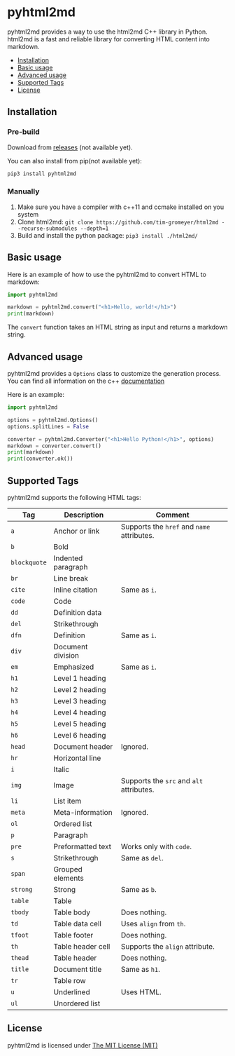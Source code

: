 # pyhtml2md

pyhtml2md provides a way to use the html2md C++ library in Python. html2md is a fast and reliable library for converting HTML content into markdown.

- [Installation](#installation)
- [Basic usage](#basic-usage)
- [Advanced usage](#advanced-usage)
- [Supported Tags](#supported-tags)
- [License](#license)


## Installation

### Pre-build

Download from [releases](https://github.com/tim-gromeyer/html2md/releases) (not available yet).

You can also install from pip(not available yet):

```bash
pip3 install pyhtml2md
```

### Manually

1.  Make sure you have a compiler with c++11 and ccmake installed on you system
2. Clone html2md: `git clone https://github.com/tim-gromeyer/html2md --recurse-submodules --depth=1`
3. Build and install the python package: `pip3 install ./html2md/`

## Basic usage

Here is an example of how to use the pyhtml2md to convert HTML to markdown:

```python
import pyhtml2md

markdown = pyhtml2md.convert("<h1>Hello, world!</h1>")
print(markdown)
```

The `convert` function takes an HTML string as input and returns a markdown string.

## Advanced usage

pyhtml2md provides a `Options` class to customize the generation process.  
You can find all information on the c++ [documentation](https://tim-gromeyer.github.io/html2md/index.html)

Here is an example:

```python
import pyhtml2md

options = pyhtml2md.Options()
options.splitLines = False

converter = pyhtml2md.Converter("<h1>Hello Python!</h1>", options)
markdown = converter.convert()
print(markdown)
print(converter.ok())
```

## Supported Tags

pyhtml2md supports the following HTML tags:

| Tag          | Description        | Comment                                    |
| ------------ | ------------------ | ------------------------------------------ |
| `a`          | Anchor or link     | Supports the `href` and `name` attributes. |
| `b`          | Bold               |                                            |
| `blockquote` | Indented paragraph |                                            |
| `br`         | Line break         |                                            |
| `cite`       | Inline citation    | Same as `i`.                               |
| `code`       | Code               |                                            |
| `dd`         | Definition data    |                                            |
| `del`        | Strikethrough      |                                            |
| `dfn`        | Definition         | Same as `i`.                               |
| `div`        | Document division  |                                            |
| `em`         | Emphasized         | Same as `i`.                               |
| `h1`         | Level 1 heading    |                                            |
| `h2`         | Level 2 heading    |                                            |
| `h3`         | Level 3 heading    |                                            |
| `h4`         | Level 4 heading    |                                            |
| `h5`         | Level 5 heading    |                                            |
| `h6`         | Level 6 heading    |                                            |
| `head`       | Document header    | Ignored.                                   |
| `hr`         | Horizontal line    |                                            |
| `i`          | Italic             |                                            |
| `img`        | Image              | Supports the `src` and `alt` attributes.   |
| `li`         | List item          |                                            |
| `meta`       | Meta-information   | Ignored.                                   |
| `ol`         | Ordered list       |                                            |
| `p`          | Paragraph          |                                            |
| `pre`        | Preformatted text  | Works only with `code`.                    |
| `s`          | Strikethrough      | Same as `del`.                             |
| `span`       | Grouped elements   |                                            |
| `strong`     | Strong             | Same as `b`.                               |
| `table`      | Table              |                                            |
| `tbody`      | Table body         | Does nothing.                              |
| `td`         | Table data cell    | Uses `align` from `th`.                    |
| `tfoot`      | Table footer       | Does nothing.                              |
| `th`         | Table header cell  | Supports the `align` attribute.            |
| `thead`      | Table header       | Does nothing.                              |
| `title`      | Document title     | Same as `h1`.                              |
| `tr`         | Table row          |                                            |
| `u`          | Underlined         | Uses HTML.                                 |
| `ul`         | Unordered list     |                                            |

## License

pyhtml2md is licensed under [The MIT License (MIT)](https://opensource.org/licenses/MIT)
